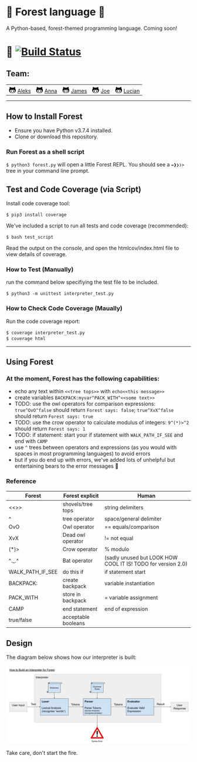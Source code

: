 # 🌲 Forest language 🌲

A Python-based, forest-themed programming language. Coming soon!

# 🐻 [![Build Status](https://travis-ci.org/lucianmot/f.rest.svg?branch=master)](https://travis-ci.org/lucianmot/f.rest)

## Team:
| | | | | |
| --- | --- | --- | --- | --- |  
| ![](github.png) [Aleks](https://github.com/ajmpawlik) | ![](github.png) [Anna](https://github.com/aniasobo) | ![](github.png) [James](https://github.com/zepherine2006DEV) | ![](github.png) [Joe](https://github.com/josephtownshend) | ![](github.png) [Lucian](https://github.com/lucianmot) |    

---
## How to Install Forest

* Ensure you have Python v3.7.4 installed.
* Clone or download this repository.

### Run Forest as a shell script

`$ python3 forest.py` will open a little Forest REPL. You should see a `=❱❯❭>` tree in your command line prompt. 


## Test and Code Coverage (via Script)

Install code coverage tool:

```console
$ pip3 install coverage
```

We've included a script to run all tests and code coverage (recommended):

```console
$ bash test_script
```

Read the output on the console, and open the htmlcov/index.html file to view details of coverage.

### How to Test (Manually)

run the command below specifiying the test file to be included.

```console
$ python3 -m unittest interpreter_test.py
```

### How to Check Code Coverage (Maually)

Run the code coverage report:

```console
$ coverage interpreter_test.py
$ coverage html
```
---
## Using Forest

### At the moment, Forest has the following capabilities:
* echo any text within `<<tree tops>>` with `echo<<this message>>`
* create variables `BACKPACK:myvar^PACK_WITH^<<some text>>`
* TODO: use the owl operators for comparison expressions: `true^OvO^false` should return `Forest says: false`; `true^XvX^false` should return `Forest says: true`    
* TODO: use the crow operator to calculate modulus of integers: `9^(*)>^2` should return `Forest says: 1`  
* TODO: if statement: start your if statement with `WALK_PATH_IF_SEE` and end with `CAMP`  
* use `^` trees between operators and expressions (as you would with spaces in most programming languages) to avoid errors  
* but if you do end up with errors, we've added lots of unhelpful but entertaining bears to the error messages 🐻

### Reference

| Forest | Forest explicit | Human |   
| --- | --- | --- |   
| <<>> | shovels/tree tops | string delimiters |  
| ^ | tree operator | space/general delimiter |  
| OvO | Owl operator | == equals/comparison |  
| XvX | Dead owl operator | != not equal |    
| (*)> | Crow operator | % modulo |   
| ^._.^ | Bat operator | (sadly unused but LOOK HOW COOL IT IS! TODO for version 2.0) |      
| WALK_PATH_IF_SEE | do this if | if statement start |  
| BACKPACK: | create backpack | variable instantiation |   
| PACK_WITH | store in backpack | = variable assignment |  
| CAMP | end statement | end of expression |  
| true/false | acceptable booleans |  


## Design

The diagram below shows how our interpreter is built:

![interpreter](Interpreterv2.jpg)


Take care, don't start the fire.
